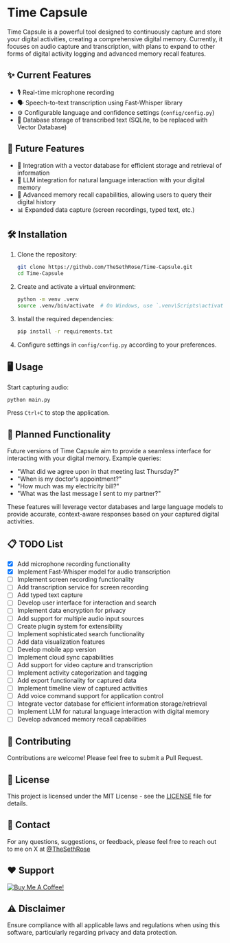 # Time Capsule

Time Capsule is a powerful tool designed to continuously capture and store your digital activities, creating a comprehensive digital memory. Currently, it focuses on audio capture and transcription, with plans to expand to other forms of digital activity logging and advanced memory recall features.

## ✨ Current Features

- 🎙️ Real-time microphone recording
- 🗣️ Speech-to-text transcription using Fast-Whisper library
- ⚙️ Configurable language and confidence settings (`config/config.py`)
- 💾 Database storage of transcribed text (SQLite, to be replaced with Vector Database)

## 🚀 Future Features

- 🔗 Integration with a vector database for efficient storage and retrieval of information
- 🤖 LLM integration for natural language interaction with your digital memory
- 🧠 Advanced memory recall capabilities, allowing users to query their digital history
- 📊 Expanded data capture (screen recordings, typed text, etc.)

## 🛠️ Installation

1. Clone the repository:

   ```bash
   git clone https://github.com/TheSethRose/Time-Capsule.git
   cd Time-Capsule
   ```

2. Create and activate a virtual environment:

   ```bash
   python -m venv .venv
   source .venv/bin/activate  # On Windows, use `.venv\Scripts\activate`
   ```

3. Install the required dependencies:

   ```bash
   pip install -r requirements.txt
   ```

4. Configure settings in `config/config.py` according to your preferences.

## 🖥️ Usage

Start capturing audio:

```bash
python main.py
```

Press `Ctrl+C` to stop the application.

## 📝 Planned Functionality

Future versions of Time Capsule aim to provide a seamless interface for interacting with your digital memory. Example queries:

- "What did we agree upon in that meeting last Thursday?"
- "When is my doctor's appointment?"
- "How much was my electricity bill?"
- "What was the last message I sent to my partner?"

These features will leverage vector databases and large language models to provide accurate, context-aware responses based on your captured digital activities.

## 📋 TODO List

- [x] Add microphone recording functionality
- [x] Implement Fast-Whisper model for audio transcription
- [ ] Implement screen recording functionality
- [ ] Add transcription service for screen recording
- [ ] Add typed text capture
- [ ] Develop user interface for interaction and search
- [ ] Implement data encryption for privacy
- [ ] Add support for multiple audio input sources
- [ ] Create plugin system for extensibility
- [ ] Implement sophisticated search functionality
- [ ] Add data visualization features
- [ ] Develop mobile app version
- [ ] Implement cloud sync capabilities
- [ ] Add support for video capture and transcription
- [ ] Implement activity categorization and tagging
- [ ] Add export functionality for captured data
- [ ] Implement timeline view of captured activities
- [ ] Add voice command support for application control
- [ ] Integrate vector database for efficient information storage/retrieval
- [ ] Implement LLM for natural language interaction with digital memory
- [ ] Develop advanced memory recall capabilities

## 🤝 Contributing

Contributions are welcome! Please feel free to submit a Pull Request.

## 📄 License

This project is licensed under the MIT License - see the [LICENSE](LICENSE) file for details.

## 📧 Contact

For any questions, suggestions, or feedback, please feel free to reach out to me on X at [@TheSethRose](https://www.x.com/TheSethRose)

## ❤️ Support

<a href="https://www.buymeacoffee.com/TheSethRose" target="_blank"><img src="https://img.buymeacoffee.com/button-api/?text=Buy me a coffee!&emoji=&slug=TheSethRose&button_colour=000000&font_colour=ffffff&font_family=Cookie&outline_colour=ffffff&coffee_colour=FFDD00" alt="Buy Me A Coffee!"></a>

## ⚠️ Disclaimer

Ensure compliance with all applicable laws and regulations when using this software, particularly regarding privacy and data protection.

